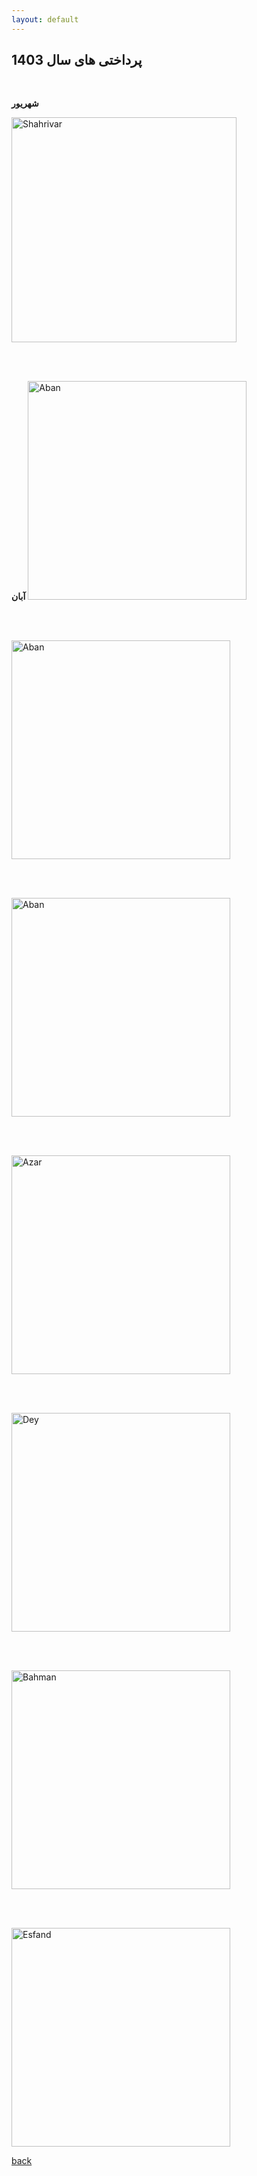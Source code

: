 ```yaml
---
layout: default
---
```


## پرداختی های سال 1403

<br>  

**شهریور**

<img src="./assets/images/pay/shahrivar.jpg" alt="Shahrivar" width="360px"/>

<br><br> 

**آبان**
<img src="./assets/images/pay/aban-1.png" alt="Aban" width="350px"/>

<br><br> 

<img src="./assets/images/pay/aban-2.png" alt="Aban" width="350px"/>

<br><br> 

<img src="./assets/images/pay/aban-3.png" alt="Aban" width="350px"/>

<br><br>  

<img src="./assets/images/pay/azar.png" alt="Azar" width="350px"/>  

<br><br>  

<img src="./assets/images/pay/dey.jpg" alt="Dey" width="350px"/>

<br><br> 

<img src="./assets/images/pay/bahman.jpg" alt="Bahman" width="350px"/>

<br><br> 

<img src="./assets/images/pay/esfand.jpg" alt="Esfand" width="350px"/>

<br> 

[back](./)
